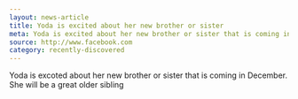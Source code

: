 ```yaml
---
layout: news-article
title: Yoda is excited about her new brother or sister
meta: Yoda is excited about her new brother or sister that is coming in December
source: http://www.facebook.com
category: recently-discovered
---
```


Yoda is excoted about her new brother or sister that is coming in December. She will be a great older sibling